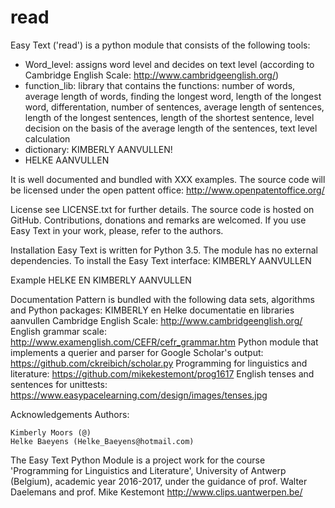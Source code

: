 # read

Easy Text ('read') is a python module that consists of the following tools:
- Word_level: assigns word level and decides on text level (according to Cambridge English Scale: http://www.cambridgeenglish.org/)
- function_lib: library that contains the functions: number of words, average length of words, finding the longest word, length of the longest word, differentation, number of sentences, average length of sentences, length of the longest sentences, length of the shortest sentence, level decision on the basis of the average length of the sentences, text level calculation
- dictionary: KIMBERLY AANVULLEN!
- HELKE AANVULLEN

It is well documented and bundled with XXX examples. The source code will be licensed under the open pattent office:
http://www.openpatentoffice.org/

License
see LICENSE.txt for further details. The source code is hosted on GitHub. Contributions, donations and remarks are welcomed. If you use Easy Text in your work, please, refer to the authors.

Installation
Easy Text is written for Python 3.5. The module has no external dependencies. To install the Easy Text interface:
KIMBERLY AANVULLEN

Example
HELKE EN KIMBERLY AANVULLEN

Documentation
Pattern is bundled with the following data sets, algorithms and Python packages:
KIMBERLY en Helke documentatie en libraries aanvullen
Cambridge English Scale: http://www.cambridgeenglish.org/
English grammar scale: http://www.examenglish.com/CEFR/cefr_grammar.htm
Python module that implements a querier and parser for Google Scholar's output: https://github.com/ckreibich/scholar.py
Programming for linguistics and literature: https://github.com/mikekestemont/prog1617
English tenses and sentences for unittests: https://www.easypacelearning.com/design/images/tenses.jpg

Acknowledgements
Authors:

    Kimberly Moors (@)
    Helke Baeyens (Helke_Baeyens@hotmail.com)

The Easy Text Python Module is a project work for the course 'Programming for Linguistics and Literature', University of Antwerp (Belgium), academic year 2016-2017, under the guidance of prof. Walter Daelemans and prof. Mike Kestemont
http://www.clips.uantwerpen.be/


